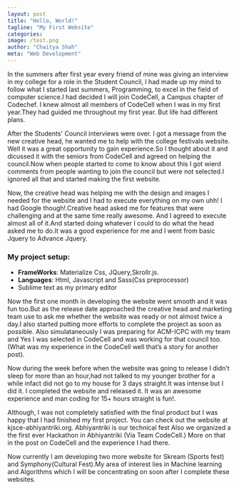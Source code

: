 ```yaml
---
layout: post
title: "Hello, World!"
tagline: "My First Website"
categories: 
image: /test.png
author: "Chaitya Shah"
meta: "Web Development"
---
```



In the summers after first year every friend of mine was giving an interview in my college for a role in the Student Council, I had made up my mind to follow what I started last summers, Programming,  to excel in the field of computer science.I had decided I will join CodeCell, a Campus chapter of Codechef. I knew almost all members of CodeCell when I was in my first year.They had guided me throughout my first year. But life had different plans.

After the Students' Council interviews were over. I got a message from the new creative head, he wanted me to help with the college festivals website. Well it was a great opportunity to gain experience.So I thought about it and dicussed it with the seniors from CodeCell and agreed on helping the council.Now when people started to come to know about this I got wierd comments from people wanting to join the council but were not selected.I ignored all that and started making the first website.

Now, the creative head was helping me with the design and images I needed for the website and I had to execute everything on my own uhh! I had Google though!.Creative head asked me for features that were challenging and at the same time really awesome. And I agreed to execute almost all of it.And started doing whatever I could to do what the head asked me to do.It was a good experience for me and I went from basic Jquery to Advance Jquery.


### My project setup:
- **FrameWorks**: Materialize Css, JQuery,Skrollr.js.
- **Languages**: Html, Javascript and Sass(Css preprocessor)
- Sublime text as my primary editor

Now the first one month in developing the website went smooth and it was fun too.But as the release date approached the creative head and marketing team use to ask me whether the website was ready or not almost twice a day.I also started putting more efforts to complete the project as soon as possible. Also simulataneously I was preparing for ACM-ICPC with my team and Yes I was selected in CodeCell and was working for that council too.(What was my experience in the CodeCell well that’s a story for another post).

Now during the week before when the website was going to release I didn’t sleep for more than an hour,had not talked to my younger brother for a while infact did not go to my house for 3 days straight.It was intense but I did it. I completed the website and released it. It was an awesome experience and man coding for 15+ hours straight is fun!.

Although, I was not completely satisfied with the final product but I was happy that I had finished my first project. You can check out the website at kjsce-abhiyantriki.org. Abhiyantriki is our technical fest Also we organized a the first ever Hackathon in Abhiyantriki (Via Team CodeCell.) More on that in the post on CodeCell and the experience I had there.

Now currently I am developing two more website for Skream (Sports fest) and Symphony(Cultural Fest).My area of interest lies in Machine learning and Algorithms which I will be concentrating on soon after I complete these websites.
